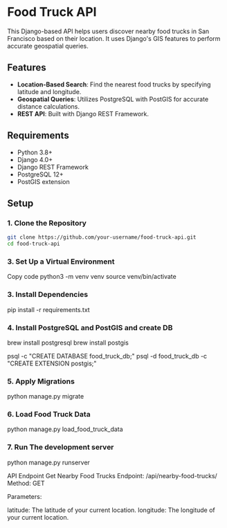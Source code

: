 # Food Truck API

This Django-based API helps users discover nearby food trucks in San Francisco based on their location. It uses Django's GIS features to perform accurate geospatial queries.

## Features

- **Location-Based Search**: Find the nearest food trucks by specifying latitude and longitude.
- **Geospatial Queries**: Utilizes PostgreSQL with PostGIS for accurate distance calculations.
- **REST API**: Built with Django REST Framework.

## Requirements

- Python 3.8+
- Django 4.0+
- Django REST Framework
- PostgreSQL 12+
- PostGIS extension

## Setup

### 1. Clone the Repository

```bash
git clone https://github.com/your-username/food-truck-api.git
cd food-truck-api

```
### 3. Set Up a Virtual Environment
Copy code
python3 -m venv venv
source venv/bin/activate

### 3. Install Dependencies
pip install -r requirements.txt

### 4. Install PostgreSQL and PostGIS and create DB
brew install postgresql
brew install postgis

psql -c "CREATE DATABASE food_truck_db;"
psql -d food_truck_db -c "CREATE EXTENSION postgis;"


### 5. Apply Migrations 
python manage.py migrate


### 6. Load Food Truck Data
python manage.py load_food_truck_data

### 7. Run The development server
python manage.py runserver


API Endpoint
Get Nearby Food Trucks
Endpoint: /api/nearby-food-trucks/
Method: GET

Parameters:

latitude: The latitude of your current location.
longitude: The longitude of your current location.